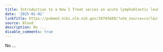 ```yaml
---
title: Introduction to a How I Treat series on acute lymphoblastic leukemia
date: '2025-01-02'
linkTitle: https://pubmed.ncbi.nlm.nih.gov/39745689/?utm_source=curl&utm_medium=rss&utm_campaign=journals&utm_content=7603509&fc=None&ff=20250102170925&v=2.18.0.post9+e462414
source: Blood
description: No ...
disable_comments: true
---
```

No ...